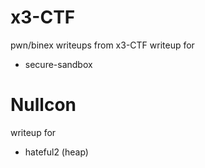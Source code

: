 # x3-CTF
pwn/binex writeups from x3-CTF
writeup for
- secure-sandbox

# Nullcon

writeup for
- hateful2 (heap)
